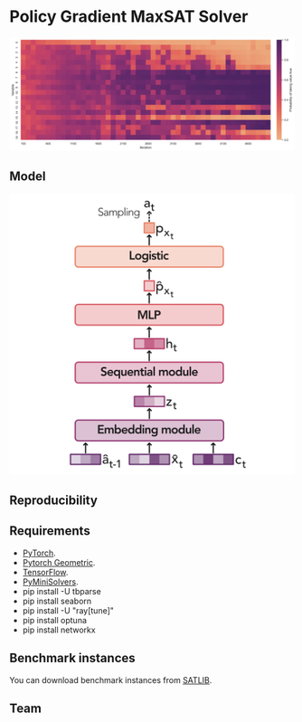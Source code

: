# Policy Gradient MaxSAT Solver

![Assignment probability](results/assignment_prob.png)


## Model

![Model](img/high_level_model.png)

## Reproducibility

## Requirements

- [PyTorch](https://pytorch.org/get-started/locally/).
- [Pytorch Geometric](https://pytorch-geometric.readthedocs.io/en/latest/notes/installation.html).
- [TensorFlow](https://www.tensorflow.org/install).
- [PyMiniSolvers](https://github.com/liffiton/PyMiniSolvers).
- pip install -U tbparse
- pip install seaborn
- pip install -U "ray[tune]"
- pip install optuna
- pip install networkx

## Benchmark instances

You can download benchmark instances from [SATLIB](https://www.cs.ubc.ca/~hoos/SATLIB/benchm.html).

## Team
